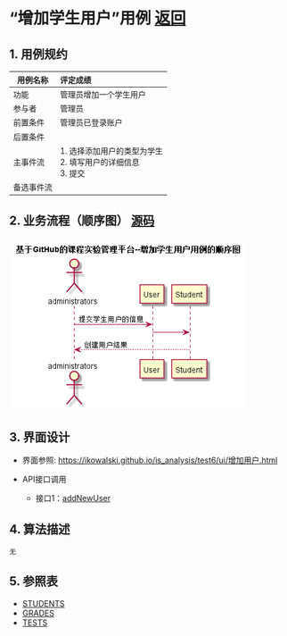 # “增加学生用户”用例 [返回](../README.md)
## 1. 用例规约

|用例名称|评定成绩|
|-------|:-------------|
|功能|管理员增加一个学生用户|
|参与者|管理员|
|前置条件| 管理员已登录账户|
|后置条件| |
|主事件流| 1. 选择添加用户的类型为学生 <br/> 2. 填写用户的详细信息  <br/> 3. 提交  <br/> |
|备选事件流| |


## 2. 业务流程（顺序图） [源码](../src/sequence增加学生用户.puml)
![sequence1](../sequence增加学生用户.png) 

    
## 3. 界面设计
- 界面参照: https://ikowalski.github.io/is_analysis/test6/ui/增加用户.html

- API接口调用

    - 接口1：[addNewUser](../接口/addNewUser.md)
    
## 4. 算法描述
    无
    
## 5. 参照表

- [STUDENTS](../数据库设计.md/#STUDENTS)
- [GRADES](../数据库设计.md/#GRADES)
- [TESTS](../数据库设计.md/#TESTS)